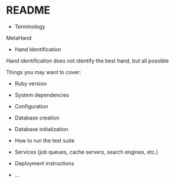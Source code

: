 # README



* Terminology

MetaHand

* Hand Identification

Hand identification does not identify the best hand, but all possible 

Things you may want to cover:

* Ruby version

* System dependencies

* Configuration

* Database creation

* Database initialization

* How to run the test suite

* Services (job queues, cache servers, search engines, etc.)

* Deployment instructions

* ...
